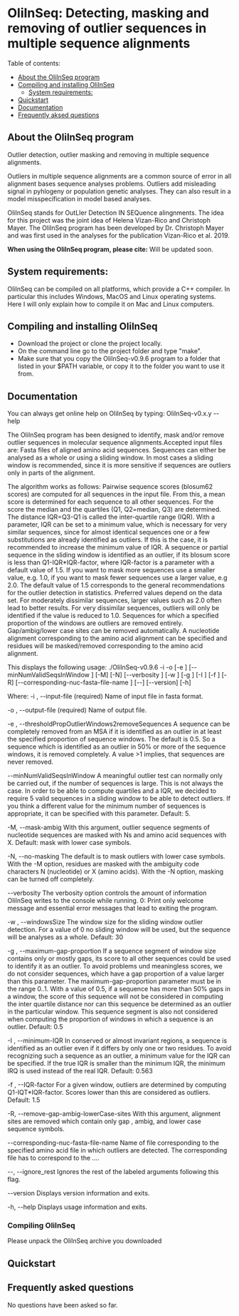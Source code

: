 # OliInSeq: Detecting, masking and removing of outlier sequences in multiple sequence alignments

Table of contents:

- [About the OliInSeq program](#about-the-OliInSeq-package)
- [Compiling and installing OliInSeq](#compiling-and-installing)
  * [System requirements:](#system-requirements)
- [Quickstart](#quickstart)
- [Documentation](#documentation)
- [Frequently aksed questions](#Frequently-aksed-questions)

## About the OliInSeq program <a id="about-the-OliInSeq-package"></a>
Outlier detection, outlier masking and removing in multiple sequence alignments.

Outliers in multiple sequence alignments are a common source of error in all alignment bases sequence analyses problems.
Outliers add misleading signal in pyhlogeny or population genetic analyses. They can also result in a model misspecification in model based analyses.

OliInSeq stands for OutLIer Detection IN SEQuence alingnments. The idea for this project was the joint idea of Helena Vizan-Rico and Christoph Mayer. The OliInSeq program has been developed by Dr. Christoph Mayer and was first used in the analyses for the publication Vizan-Rico et al. 2019.

**When using the OliInSeq program, please cite:**
Will be updated soon.

## System requirements:  <a id="system-requirements"></a>
OliInSeq can be compiled on all platforms, which provide a C++ compiler.
In particular this includes Windows, MacOS and Linux operating systems.
Here I will only explain how to compile it on Mac and Linux computers.

## Compiling and installing OliInSeq <a id="compiling-and-installing"></a>
- Download the project or clone the project locally.
- On the command line go to the project folder and type "make".
- Make sure that you copy the OliInSeq-v0.9.6 program to a folder that listed in your $PATH variable, or copy it to the folder you want to use it from.

## Documentation <a id="documentation"></a>
You can always get online help on OliInSeq by typing:
OliInSeq-v0.x.y --help

The OliInSeq program has been designed to identify, mask and/or remove
   outlier sequences in molecular sequence alignments.Accepted input files
   are: Fasta files of aligned amino acid sequences. Sequences can either
   be analysed as a whole or using a sliding window. In most cases a
   sliding window is recommended, since it is more sensitive if sequences
   are outliers only in parts of the alignment. 

   The algorithm works as follows: Pairwise sequence scores (blosum62
   scores) are computed for all sequences in the input file. From this, a
   mean score is determined for each sequence to all other sequences. For
   the score the median and the quartiles (Q1, Q2=median, Q3) are
   determined. The distance IQR=Q3-Q1 is called the inter-quartile range
   (IQR). With a parameter, IQR can be set to a minimum value, which is
   necessary for very similar sequences, since for almost identical
   sequences one or a few substitutions are already identified as outliers.
   If this is the case, it is recommended to increase the minimum value of
   IQR. A sequence or partial sequence in the sliding window is identified
   as an outlier, if its blosum score is less than Q1-IQR*IQR-factor, where
   IQR-factor is a parameter with a default value of 1.5. If you want to
   mask more sequences use a smaller value, e.g. 1.0, if you want to mask
   fewer sequences use a larger value, e.g 2.0. The default value of 1.5
   corresponds to the general recommendations for the outlier detection in
   statistics. Preferred values depend on the data set. For moderately
   dissimilar sequences, larger values such as 2.0 often lead to better
   results. For very dissimilar sequences, outliers will only be identified
   if the value is reduced to 1.0. Sequences for which a specified
   proportion of the windows are outliers are removed entirely.
   Gap/ambig/lower case sites can be removed automatically. A nucleotide
   alignment corresponding to the amino acid alignment can be specified and
   residues will be masked/removed corresponding to the amino acid
   alignment.


This displays the following usage:
 ./OliInSeq-v0.9.6  -i <string> -o <string> [-e <floating point number>]
                      [--minNumValidSeqsInWindow <integer>] [-M] [-N]
                      [--verbosity <unsigned integer>] [-w <unsigned
                      integer>] [-g <floating point number>] [-I <floating
                      point number>] [-f <floating point number>] [-R]
                      [--corresponding-nuc-fasta-file-name <string>] [--]
                      [--version] [-h]

Where: 
   -i <string>,  --input-file <string>
     (required)  Name of input file in fasta format.

   -o <string>,  --output-file <string>
     (required)  Name of output file.

   -e <floating point number>, 
      --thresholdPropOutlierWindows2removeSequences <floating point
      number>
     A sequence can be completely removed from an MSA if it is identified
     as an outlier in at least the specified proportion of sequence
     windows. The default is 0.5. So a sequence which is identified as an
     outlier in 50% or more of the sequence windows, it is removed
     completely. A value >1 implies, that sequences are never removed. 

   --minNumValidSeqsInWindow <integer>
     A meaningful outlier test can normally only be carried out, if the
     number of sequences is large. This is not always the case. In order to
     be able to compute quartiles and a IQR, we decided to require 5 valid
     sequences in a sliding window to be able to detect outliers. If you
     think a different value for the minimum number of sequences is
     appropriate, it can be specified with this parameter. Default: 5. 

   -M,  --mask-ambig
     With this argument, outlier sequence segments of nucleotide sequences
     are masked with Ns and amino acid sequences with X. Default: mask with
     lower case symbols.

   -N,  --no-masking
     The default is to mask outliers with lower case symbols. With the -M
     option, residues are masked with the ambiguity code characters N
     (nucleotide) or X (amino acids). With the -N option, masking can be
     turned off completely.

   --verbosity <unsigned integer>
     The verbosity option controls the amount of information OliInSeq
     writes to the console while running. 0: Print only welcome message and
     essential error messages that lead to exiting the program. 

   -w <unsigned integer>,  --windowsSize <unsigned integer>
     The window size for the sliding window outlier detection. For a value
     of 0 no sliding window will be used, but the sequence will be analyses
     as a whole. Default: 30

   -g <floating point number>,  --maximum-gap-proportion <floating point
      number>
     If a sequence segment of window size contains only or mostly gaps, its
     score to all other sequences could be used to identify it as an
     outlier. To avoid problems und meaningless scores, we do not consider
     sequences, which have a gap proportion of a value larger than this
     parameter. The maximum-gap-proportion parameter must be in the range
     0..1. With a value of 0.5, if a sequence has more than 50% gaps in a
     window, the score of this sequence will not be considered in computing
     the inter quartile distance nor can this sequence be determined as an
     outlier in the particular window. This sequence segment is also not
     considered when computing the proportion of windows in which a
     sequence is an outlier. Default: 0.5

   -I <floating point number>,  --minimum-IQR <floating point number>
     In conserved or almost invariant regions, a sequence is identified as
     an outlier even if it differs by only one or two residues. To avoid
     recognizing such a sequence as an outlier, a minimum value for the IQR
     can be specified. If the true IQR is smaller than the minimum IQR, the
     minimum IRQ is used instead of the real IQR. Default: 0.563

   -f <floating point number>,  --IQR-factor <floating point number>
     For a given window, outliers are determined by computing
     Q1-IQT*IQR-factor. Scores lower than this are considered as outliers.
     Default: 1.5

   -R,  --remove-gap-ambig-lowerCase-sites
     With this argument, alignment sites are removed which contain only gap
     , ambig, and lower case sequence symbols. 

   --corresponding-nuc-fasta-file-name <string>
     Name of file corresponding to the specified amino acid file in which
     outliers are detected. The corresponding file has to correspond to the
     ....

   --,  --ignore_rest
     Ignores the rest of the labeled arguments following this flag.

   --version
     Displays version information and exits.

   -h,  --help
     Displays usage information and exits.



### Compiling OliInSeq

Please unpack the OliInSeq archive you downloaded 


## Quickstart <a id="quickstart"></a>



## Frequently asked questions <a id="Frequently-aksed-questions"></a>
No questions have been asked so far.
